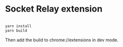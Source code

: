 # Socket Relay extension
```bash

yarn install
yarn build
```

Then add the build to chrome://extensions in dev mode.
